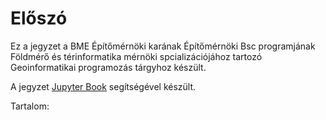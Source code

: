 # Előszó

Ez a jegyzet a BME Építőmérnöki karának Építőmérnöki Bsc programjának Földmérő és térinformatika mérnöki spcializációjához tartozó Geoinformatikai programozás tárgyhoz készült.

A jegyzet [Jupyter Book](https://jupyterbook.org) segítségével készült.

Tartalom:

```{tableofcontents}
```
